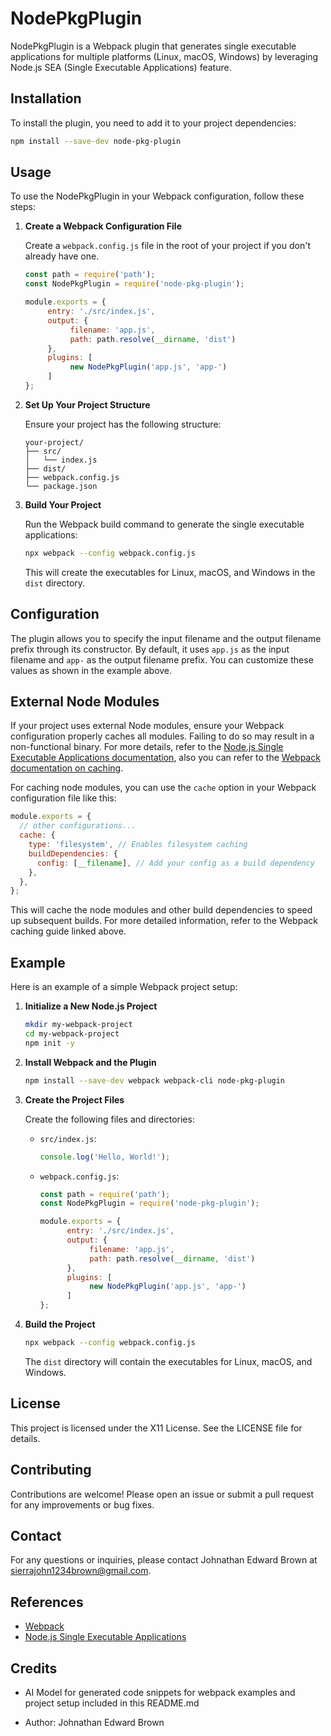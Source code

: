 # NodePkgPlugin
NodePkgPlugin is a Webpack plugin that generates single executable applications for multiple platforms (Linux, macOS, Windows) by leveraging Node.js SEA (Single Executable Applications) feature.

## Installation

To install the plugin, you need to add it to your project dependencies:

```bash
npm install --save-dev node-pkg-plugin
```

## Usage

To use the NodePkgPlugin in your Webpack configuration, follow these steps:

1. **Create a Webpack Configuration File**

    Create a `webpack.config.js` file in the root of your project if you don't already have one.

    ```javascript
    const path = require('path');
    const NodePkgPlugin = require('node-pkg-plugin');

    module.exports = {
         entry: './src/index.js',
         output: {
              filename: 'app.js',
              path: path.resolve(__dirname, 'dist')
         },
         plugins: [
              new NodePkgPlugin('app.js', 'app-')
         ]
    };
    ```

2. **Set Up Your Project Structure**

    Ensure your project has the following structure:

    ```
    your-project/
    ├── src/
    │   └── index.js
    ├── dist/
    ├── webpack.config.js
    └── package.json
    ```

3. **Build Your Project**

    Run the Webpack build command to generate the single executable applications:

    ```bash
    npx webpack --config webpack.config.js
    ```

    This will create the executables for Linux, macOS, and Windows in the `dist` directory.

## Configuration

The plugin allows you to specify the input filename and the output filename prefix through its constructor. By default, it uses `app.js` as the input filename and `app-` as the output filename prefix. You can customize these values as shown in the example above.

## External Node Modules

If your project uses external Node modules, ensure your Webpack configuration properly caches all modules. Failing to do so may result in a non-functional binary. For more details, refer to the [Node.js Single Executable Applications documentation](https://nodejs.org/en/docs/guides/single-executable-applications/), also you can refer to the [Webpack documentation on caching](https://webpack.js.org/guides/caching/).

For caching node modules, you can use the `cache` option in your Webpack configuration file like this:

```javascript
module.exports = {
  // other configurations...
  cache: {
    type: 'filesystem', // Enables filesystem caching
    buildDependencies: {
      config: [__filename], // Add your config as a build dependency
    },
  },
};
```

This will cache the node modules and other build dependencies to speed up subsequent builds. For more detailed information, refer to the Webpack caching guide linked above.

## Example

Here is an example of a simple Webpack project setup:

1. **Initialize a New Node.js Project**

    ```bash
    mkdir my-webpack-project
    cd my-webpack-project
    npm init -y
    ```

2. **Install Webpack and the Plugin**

    ```bash
    npm install --save-dev webpack webpack-cli node-pkg-plugin
    ```

3. **Create the Project Files**

    Create the following files and directories:

    - `src/index.js`:

      ```javascript
      console.log('Hello, World!');
      ```

    - `webpack.config.js`:

      ```javascript
      const path = require('path');
      const NodePkgPlugin = require('node-pkg-plugin');

      module.exports = {
            entry: './src/index.js',
            output: {
                 filename: 'app.js',
                 path: path.resolve(__dirname, 'dist')
            },
            plugins: [
                 new NodePkgPlugin('app.js', 'app-')
            ]
      };
      ```

4. **Build the Project**

    ```bash
    npx webpack --config webpack.config.js
    ```

    The `dist` directory will contain the executables for Linux, macOS, and Windows.

## License

This project is licensed under the X11 License. See the LICENSE file for details.

## Contributing

Contributions are welcome! Please open an issue or submit a pull request for any improvements or bug fixes.

## Contact

For any questions or inquiries, please contact Johnathan Edward Brown at sierrajohn1234brown@gmail.com.

## References

- [Webpack](https://webpack.js.org/)
- [Node.js Single Executable Applications](https://nodejs.org/en/docs/guides/single-executable-applications/)

## Credits
- AI Model for generated code snippets for webpack examples and project setup included in this README.md

- Author: Johnathan Edward Brown
